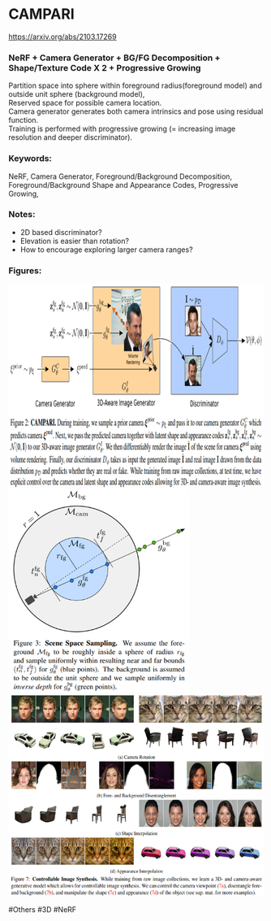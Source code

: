 # CAMPARI
https://arxiv.org/abs/2103.17269

### NeRF + Camera Generator + BG/FG Decomposition + Shape/Texture Code X 2 + Progressive Growing 
Partition space into sphere within foreground radius(foreground model) and outside unit sphere (background model),   
Reserved space for possible camera location.  
Camera generator generates both camera intrinsics and pose using residual function.  
Training is performed with progressive growing (= increasing image resolution and deeper discriminator).  

### Keywords:
NeRF, Camera Generator, Foreground/Background Decomposition, Foreground/Background Shape and Appearance Codes, Progressive Growing,

### Notes:
- 2D based discriminator?
- Elevation is easier than rotation? 
- How to encourage exploring larger camera ranges?

### Figures:
<p float="left">
  <img src="https://github.com/laphisboy/ml-papers/blob/main/figures/CAMPARI_fig2.PNG" height="400">
  <img src="https://github.com/laphisboy/ml-papers/blob/main/figures/CAMPARI_fig3.PNG" height="400">
  <img src="https://github.com/laphisboy/ml-papers/blob/main/figures/CAMPARI_fig7.PNG" height="400">

</p>

#Others #3D #NeRF
